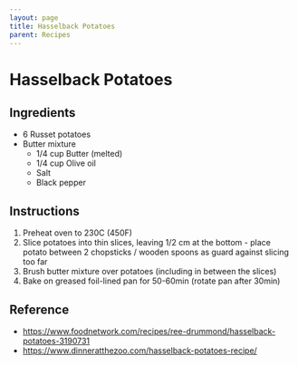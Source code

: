 ```yaml
---
layout: page
title: Hasselback Potatoes
parent: Recipes
---
```


# Hasselback Potatoes

## Ingredients

- 6 Russet potatoes
- Butter mixture
  - 1/4 cup Butter (melted)
  - 1/4 cup Olive oil
  - Salt
  - Black pepper

## Instructions

1. Preheat oven to 230C (450F)
2. Slice potatoes into thin slices, leaving 1/2 cm at the bottom - place potato between 2 chopsticks / wooden spoons as guard against slicing too far
3. Brush butter mixture over potatoes (including in between the slices)
4. Bake on greased foil-lined pan for 50-60min (rotate pan after 30min)

## Reference

- https://www.foodnetwork.com/recipes/ree-drummond/hasselback-potatoes-3190731
- https://www.dinneratthezoo.com/hasselback-potatoes-recipe/
